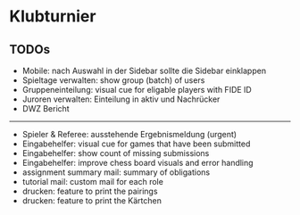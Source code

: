 # Klubturnier

## TODOs

- Mobile: nach Auswahl in der Sidebar sollte die Sidebar einklappen
- Spieltage verwalten: show group (batch) of users
- Gruppeneinteilung: visual cue for eligable players with FIDE ID
- Juroren verwalten: Einteilung in aktiv und Nachrücker
- DWZ Bericht

---

- Spieler & Referee: ausstehende Ergebnismeldung (urgent)
- Eingabehelfer: visual cue for games that have been submitted
- Eingabehelfer: show count of missing submissions
- Eingabehelfer: improve chess board visuals and error handling
- assignment summary mail: summary of obligations
- tutorial mail: custom mail for each role
- drucken: feature to print the pairings
- drucken: feature to print the Kärtchen
